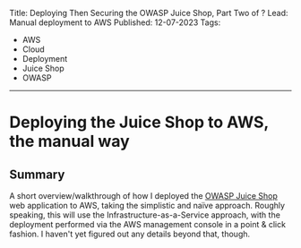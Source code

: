 Title: Deploying Then Securing the OWASP Juice Shop, Part Two of ? 
Lead: Manual deployment to AWS
Published: 12-07-2023
Tags:

- AWS
- Cloud
- Deployment
- Juice Shop
- OWASP
---
# Deploying the Juice Shop to AWS, the manual way

## Summary

A short overview/walkthrough of how I deployed the [OWASP Juice Shop](https://owasp.org/www-project-juice-shop/) web application to AWS, taking the simplistic and naïve approach.  Roughly speaking, this will use the Infrastructure-as-a-Service approach, with the deployment performed via the AWS management console in a point & click fashion.  I haven't yet figured out any details beyond that, though.



[^SaaSBOM]: Apparently there are also now things like a [SaaSBOM](https://owasp.org/blog/2023/06/23/CycloneDX-v1.5.html), too.